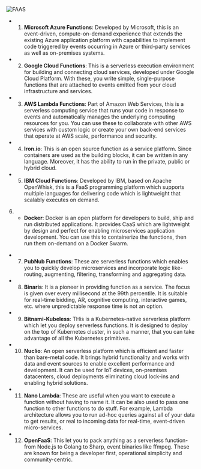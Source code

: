 ![FAAS](https://www.simform.com/wp-content/uploads/2018/01/FaaS-1.png)

* 1. **Microsoft Azure Functions**: Developed by Microsoft, this is an event-driven, compute-on-demand experience that extends the existing Azure application platform with capabilities to implement code triggered by events occurring in Azure or third-party services as well as on-premises systems.

* 2. **Google Cloud Functions**: This is a serverless execution environment for building and connecting cloud services, developed under Google Cloud Platform. With these, you write simple, single-purpose functions that are attached to events emitted from your cloud infrastructure and services.

* 3. **AWS Lambda Functions**: Part of Amazon Web Services, this is a serverless computing service that runs your code in response to events and automatically manages the underlying computing resources for you. You can use these to collaborate with other AWS services with custom logic or create your own back-end services that operate at AWS scale, performance and security.

* 4. **Iron.io**: This is an open source function as a service platform. Since containers are used as the building blocks, it can be written in any language. Moreover, it has the ability to run in the private, public or hybrid cloud.

* 5. **IBM Cloud Functions**: Developed by IBM, based on Apache OpenWhisk, this is a FaaS programming platform which supports multiple languages for delivering code which is lightweight that scalably executes on demand.

 6. * **Docker**: Docker is an open platform for developers to build, ship and run distributed applications. It provides CaaS which are lightweight by design and perfect for enabling microservices application development. You can use this to containerize the functions, then run them on-demand on a Docker Swarm.

* 7. **PubNub Functions**: These are serverless functions which enables you to quickly develop microservices and incorporate logic like-routing, augmenting, filtering, transforming and aggregating data.

* 8. **Binaris**: It is a pioneer in providing function as a service. The focus is given over every millisecond at the 99th percentile. It is suitable for real-time bidding, AR, cognitive computing, interactive games, etc. where unpredictable response time is not an option.

* 9. **Bitnami-Kubeless**: THis is a Kubernetes-native serverless platform which let you deploy serverless functions. It is designed to deploy on the top of Kubernetes cluster, in such a manner, that you can take advantage of all the Kubernetes primitives.

* 10. **Nuclio**: An open serverless platform which is efficient and faster than bare-metal code. It brings hybrid functionality and works with data and event sources to enable excellent performance and development. It can be used for IoT devices, on-premises datacenters, cloud deployments eliminating cloud lock-ins and enabling hybrid solutions.

* 11. **Nano Lambda**: These are useful when you want to execute a function without having to name it. It can be also used to pass one function to other functions to do stuff. For example, Lambda architecture allows you to run ad-hoc queries against all of your data to get results, or real to incoming data for real-time, event-driven micro-services.

* 12. **OpenFaaS**: This let you to pack anything as a serverless function- from Node.js to Golang to Sharp, event binaries like ffmpeg. These are known for being a developer first, operational simplicity and community-centric.

